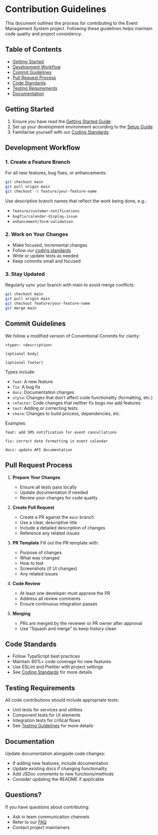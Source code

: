 # Contribution Guidelines

This document outlines the process for contributing to the Event Management System project. Following these guidelines helps maintain code quality and project consistency.

## Table of Contents
- [Getting Started](#getting-started)
- [Development Workflow](#development-workflow)
- [Commit Guidelines](#commit-guidelines)
- [Pull Request Process](#pull-request-process)
- [Code Standards](#code-standards)
- [Testing Requirements](#testing-requirements)
- [Documentation](#documentation)

## Getting Started

1. Ensure you have read the [Getting Started Guide](../getting-started/01-getting-started-guide.md)
2. Set up your development environment according to the [Setup Guide](../setup/02-setup-guide.md)
3. Familiarise yourself with our [Coding Standards](../coding-standards/03-coding-standards.md)

## Development Workflow

### 1. Create a Feature Branch

For all new features, bug fixes, or enhancements:

```bash
git checkout main
git pull origin main
git checkout -b feature/your-feature-name
```

Use descriptive branch names that reflect the work being done, e.g.:
- `feature/customer-notifications`
- `bugfix/calendar-display-issue`
- `enhancement/form-validation`

### 2. Work on Your Changes

- Make focused, incremental changes
- Follow our [coding standards](../coding-standards/03-coding-standards.md)
- Write or update tests as needed
- Keep commits small and focused

### 3. Stay Updated

Regularly sync your branch with main to avoid merge conflicts:

```bash
git checkout main
git pull origin main
git checkout feature/your-feature-name
git merge main
```

## Commit Guidelines

We follow a modified version of Conventional Commits for clarity:

```
<type>: <description>

[optional body]

[optional footer]
```

Types include:
- `feat`: A new feature
- `fix`: A bug fix
- `docs`: Documentation changes
- `style`: Changes that don't affect code functionality (formatting, etc.)
- `refactor`: Code changes that neither fix bugs nor add features
- `test`: Adding or correcting tests
- `chore`: Changes to build process, dependencies, etc.

Examples:
```
feat: add SMS notification for event cancellations

fix: correct date formatting in event calendar

docs: update API documentation
```

## Pull Request Process

1. **Prepare Your Changes**
   - Ensure all tests pass locally
   - Update documentation if needed
   - Review your changes for code quality

2. **Create Pull Request**
   - Create a PR against the `main` branch
   - Use a clear, descriptive title
   - Include a detailed description of changes
   - Reference any related issues

3. **PR Template**
   Fill out the PR template with:
   - Purpose of changes
   - What was changed
   - How to test
   - Screenshots (if UI changes)
   - Any related issues

4. **Code Review**
   - At least one developer must approve the PR
   - Address all review comments
   - Ensure continuous integration passes

5. **Merging**
   - PRs are merged by the reviewer or PR owner after approval
   - Use "Squash and merge" to keep history clean

## Code Standards

- Follow TypeScript best practices
- Maintain 80%+ code coverage for new features
- Use ESLint and Prettier with project settings
- See [Coding Standards](../coding-standards/03-coding-standards.md) for more details

## Testing Requirements

All code contributions should include appropriate tests:

- Unit tests for services and utilities
- Component tests for UI elements
- Integration tests for critical flows
- See [Testing Guidelines](../testing/02-testing-guidelines.md) for more details

## Documentation

Update documentation alongside code changes:

- If adding new features, include documentation
- Update existing docs if changing functionality
- Add JSDoc comments to new functions/methods
- Consider updating the README if applicable

## Questions?

If you have questions about contributing:
- Ask in team communication channels
- Refer to our [FAQ](../faq-troubleshooting/02-faq-troubleshooting.md)
- Contact project maintainers 